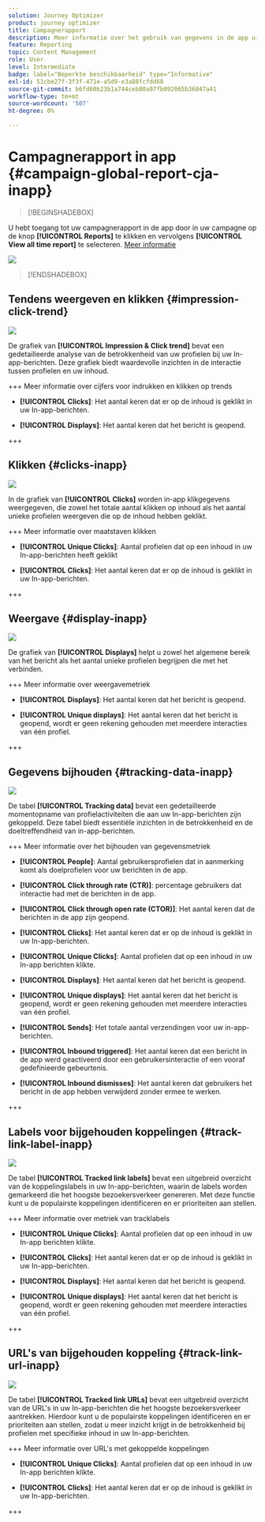 ```yaml
---
solution: Journey Optimizer
product: journey optimizer
title: Campagnerapport
description: Meer informatie over het gebruik van gegevens in de app uit het campagnerapport
feature: Reporting
topic: Content Management
role: User
level: Intermediate
badge: label="Beperkte beschikbaarheid" type="Informative"
exl-id: 51cbe27f-3f3f-471e-a5d9-e3a88fcfdd68
source-git-commit: b6fd60b23b1a744ceb80a97fb092065b36847a41
workflow-type: tm+mt
source-wordcount: '507'
ht-degree: 0%

---
```


# Campagnerapport in app {#campaign-global-report-cja-inapp}

>[!BEGINSHADEBOX]

U hebt toegang tot uw campagnerapport in de app door in uw campagne op de knop **[!UICONTROL Reports]** te klikken en vervolgens **[!UICONTROL View all time report]** te selecteren. [Meer informatie](report-gs-cja.md)

![](assets/report-access.png)

>[!ENDSHADEBOX]

## Tendens weergeven en klikken {#impression-click-trend}

![](assets/cja-inapp-impressions-click.png)

De grafiek van **[!UICONTROL Impression & Click trend]** bevat een gedetailleerde analyse van de betrokkenheid van uw profielen bij uw In-app-berichten. Deze grafiek biedt waardevolle inzichten in de interactie tussen profielen en uw inhoud.

+++ Meer informatie over cijfers voor indrukken en klikken op trends

* **[!UICONTROL Clicks]**: Het aantal keren dat er op de inhoud is geklikt in uw In-app-berichten.

* **[!UICONTROL Displays]**: Het aantal keren dat het bericht is geopend.

+++

## Klikken {#clicks-inapp}

![](assets/cja-campaign-inapp-clicks.png)

In de grafiek van **[!UICONTROL Clicks]** worden in-app klikgegevens weergegeven, die zowel het totale aantal klikken op inhoud als het aantal unieke profielen weergeven die op de inhoud hebben geklikt.

+++ Meer informatie over maatstaven klikken

* **[!UICONTROL Unique Clicks]**: Aantal profielen dat op een inhoud in uw In-app-berichten heeft geklikt

* **[!UICONTROL Clicks]**: Het aantal keren dat er op de inhoud is geklikt in uw In-app-berichten.

+++

## Weergave {#display-inapp}

![](assets/cja-campaign-inapp-displays.png)

De grafiek van **[!UICONTROL Displays]** helpt u zowel het algemene bereik van het bericht als het aantal unieke profielen begrijpen die met het verbinden.

+++ Meer informatie over weergavemetriek

* **[!UICONTROL Displays]**: Het aantal keren dat het bericht is geopend.

* **[!UICONTROL Unique displays]**: Het aantal keren dat het bericht is geopend, wordt er geen rekening gehouden met meerdere interacties van één profiel.

+++

## Gegevens bijhouden {#tracking-data-inapp}

![](assets/cja-campaign-inapp-tracking-data.png)

De tabel **[!UICONTROL Tracking data]** bevat een gedetailleerde momentopname van profielactiviteiten die aan uw In-app-berichten zijn gekoppeld. Deze tabel biedt essentiële inzichten in de betrokkenheid en de doeltreffendheid van in-app-berichten.

+++ Meer informatie over het bijhouden van gegevensmetriek

* **[!UICONTROL People]**: Aantal gebruikersprofielen dat in aanmerking komt als doelprofielen voor uw berichten in de app.

* **[!UICONTROL Click through rate (CTR)]**: percentage gebruikers dat interactie had met de berichten in de app.

* **[!UICONTROL Click through open rate (CTOR)]**: Het aantal keren dat de berichten in de app zijn geopend.

* **[!UICONTROL Clicks]**: Het aantal keren dat er op de inhoud is geklikt in uw In-app-berichten.

* **[!UICONTROL Unique Clicks]**: Aantal profielen dat op een inhoud in uw In-app berichten klikte.

* **[!UICONTROL Displays]**: Het aantal keren dat het bericht is geopend.

* **[!UICONTROL Unique displays]**: Het aantal keren dat het bericht is geopend, wordt er geen rekening gehouden met meerdere interacties van één profiel.

* **[!UICONTROL Sends]**: Het totale aantal verzendingen voor uw in-app-berichten.

* **[!UICONTROL Inbound triggered]**: Het aantal keren dat een bericht in de app werd geactiveerd door een gebruikersinteractie of een vooraf gedefinieerde gebeurtenis.

* **[!UICONTROL Inbound dismisses]**: Het aantal keren dat gebruikers het bericht in de app hebben verwijderd zonder ermee te werken.


+++

## Labels voor bijgehouden koppelingen {#track-link-label-inapp}

![](assets/cja-inapp-tracked-link-labels.png)

De tabel **[!UICONTROL Tracked link labels]** bevat een uitgebreid overzicht van de koppelingslabels in uw In-app-berichten, waarin de labels worden gemarkeerd die het hoogste bezoekersverkeer genereren. Met deze functie kunt u de populairste koppelingen identificeren en er prioriteiten aan stellen.

+++ Meer informatie over metriek van tracklabels

* **[!UICONTROL Unique Clicks]**: Aantal profielen dat op een inhoud in uw In-app berichten klikte.

* **[!UICONTROL Clicks]**: Het aantal keren dat er op de inhoud is geklikt in uw In-app-berichten.

* **[!UICONTROL Displays]**: Het aantal keren dat het bericht is geopend.

* **[!UICONTROL Unique displays]**: Het aantal keren dat het bericht is geopend, wordt er geen rekening gehouden met meerdere interacties van één profiel.

+++

## URL&#39;s van bijgehouden koppeling {#track-link-url-inapp}

![](assets/cja-inapp-tracked-link-urls.png)

De tabel **[!UICONTROL Tracked link URLs]** bevat een uitgebreid overzicht van de URL&#39;s in uw In-app-berichten die het hoogste bezoekersverkeer aantrekken. Hierdoor kunt u de populairste koppelingen identificeren en er prioriteiten aan stellen, zodat u meer inzicht krijgt in de betrokkenheid bij profielen met specifieke inhoud in uw In-app-berichten.

+++ Meer informatie over URL&#39;s met gekoppelde koppelingen

* **[!UICONTROL Unique Clicks]**: Aantal profielen dat op een inhoud in uw In-app berichten klikte.

* **[!UICONTROL Clicks]**: Het aantal keren dat er op de inhoud is geklikt in uw In-app-berichten.

+++
